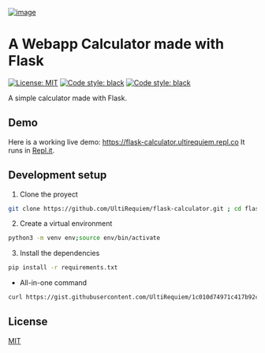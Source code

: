 [![image](https://user-images.githubusercontent.com/71897736/113590421-794cea80-95e7-11eb-8184-9aedad42131b.png)](https://flask-calculator.ultirequiem.repl.co)

# A Webapp Calculator made with Flask

<p>
<a href="https://github.com/UltiRequiem/flask-calculator/blob/main/LICENSE"><img alt="License: MIT" src="https://black.readthedocs.io/en/stable/_static/license.svg"></a>
<a href="https://github.com/UltiRequiem/
flask-calculator"><img alt="Code style: black" src="https://img.shields.io/badge/code%20style-black-000000.svg"></a>
<a href="https://github.com/UltiRequiem/
flask-calculator"><img alt="Code style: black" src="https://img.shields.io/tokei/lines/github.com/UltiRequiem/flask-calculator?color=blue&label=Total%20Lines"></a>
</p>
A simple calculator made with Flask.

## Demo

Here is a working live demo: https://flask-calculator.ultirequiem.repl.co
It runs in [Repl.it](https://repl.it).

## Development setup

1. Clone the proyect

```bash
git clone https://github.com/UltiRequiem/flask-calculator.git ; cd flask-calculator
```

2. Create a virtual environment

```bash
python3 -m venv env;source env/bin/activate
```

3. Install the dependencies

```bash
pip install -r requirements.txt
```

- All-in-one command

```bash
curl https://gist.githubusercontent.com/UltiRequiem/1c010d74971c417b92c82c959f53f275/raw/dfeef4d5b7829f4589afd70b87837b74b912e6da/srcipt.sh | bash
```

## License

[MIT](./LICENSE)
